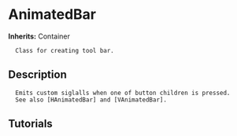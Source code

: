 # AnimatedBar

**Inherits:** Container

      Class for creating tool bar.
   
## Description 

      Emits custom siglalls when one of button children is pressed.
      See also [HAnimatedBar] and [VAnimatedBar].
   
## Tutorials 

	